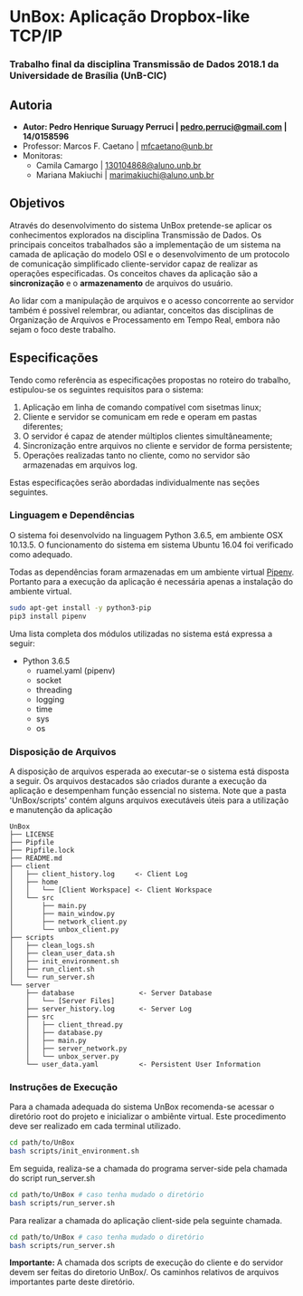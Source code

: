 UnBox: Aplicação Dropbox-like TCP/IP 
====================================

### Trabalho final da disciplina Transmissão de Dados 2018.1 da Universidade de Brasília (UnB-CIC)
Autoria
-------
* **Autor: Pedro Henrique Suruagy Perruci | pedro.perruci@gmail.com | 14/0158596**
* Professor: Marcos F. Caetano | mfcaetano@unb.br
* Monitoras:
  * Camila Camargo | 130104868@aluno.unb.br
  * Mariana Makiuchi | marimakiuchi@aluno.unb.br
  
Objetivos
----------
Através do desenvolvimento do sistema UnBox pretende-se aplicar os conhecimentos explorados na disciplina Transmissão de Dados.
Os principais conceitos trabalhados são a implementação de um sistema na camada de aplicação do modelo OSI e o desenvolvimento de um protocolo de comunicação simplificado cliente-servidor capaz de realizar as operações especificadas.
Os conceitos chaves da aplicação são a **sincronização** e o **armazenamento** de arquivos do usuário.

Ao lidar com a manipulação de arquivos e o acesso concorrente ao servidor também é possivel relembrar, ou adiantar, conceitos das disciplinas de Organização de Arquivos e Processamento em Tempo Real, embora não sejam o foco deste trabalho.

Especificações
---------------
Tendo como referência as especificações propostas no roteiro do trabalho, estipulou-se os seguintes requisitos para o sistema:

1. Aplicação em linha de comando compatível com sisetmas linux;
2. Cliente e servidor se comunicam em rede e operam em pastas diferentes;
3. O servidor é capaz de atender múltiplos clientes simultâneamente;
4. Sincronização entre arquivos no cliente e servidor de forma persistente;
5. Operações realizadas tanto no cliente, como no servidor são armazenadas em arquivos log.

Estas especificações serão abordadas individualmente nas seções seguintes.

### Linguagem e Dependências
O sistema foi desenvolvido na linguagem Python 3.6.5, em ambiente OSX 10.13.5. 
O funcionamento do sistema em sistema Ubuntu 16.04 foi verificado como adequado.

Todas as dependências foram armazenadas em um ambiente virtual [Pipenv](https://docs.pipenv.org).
Portanto para a execução da aplicação é necessária apenas a instalação do ambiente virtual.
```bash
sudo apt-get install -y python3-pip
pip3 install pipenv
```

Uma lista completa dos módulos utilizadas no sistema está expressa a seguir:
* Python 3.6.5
    * ruamel.yaml (pipenv)
    * socket
    * threading
    * logging
    * time
    * sys
    * os
    
### Disposição de Arquivos
A disposição de arquivos esperada ao executar-se o sistema está disposta a seguir.
Os arquivos destacados são criados durante a execução da aplicação e desempenham função essencial no sistema.
Note que a pasta 'UnBox/scripts' contém alguns arquivos executáveis úteis para a utilização e manutenção da aplicação
```
UnBox
├── LICENSE
├── Pipfile
├── Pipfile.lock
├── README.md
├── client
│   ├── client_history.log     <- Client Log
│   ├── home
│   │   └── [Client Workspace] <- Client Workspace
│   └── src
│       ├── main.py
│       ├── main_window.py
│       ├── network_client.py
│       └── unbox_client.py
├── scripts
│   ├── clean_logs.sh
│   ├── clean_user_data.sh
│   ├── init_environment.sh
│   ├── run_client.sh
│   └── run_server.sh
└── server
    ├── database                <- Server Database
    │   └── [Server Files]
    ├── server_history.log      <- Server Log
    ├── src
    │   ├── client_thread.py
    │   ├── database.py
    │   ├── main.py
    │   ├── server_network.py
    │   └── unbox_server.py
    └── user_data.yaml          <- Persistent User Information
```

### Instruções de Execução
Para a chamada adequada do sistema UnBox recomenda-se acessar o diretório root do projeto e inicializar o ambiênte virtual.
Este procedimento deve ser realizado em cada terminal utilizado. 
```bash
cd path/to/UnBox
bash scripts/init_environment.sh
```
Em seguida, realiza-se a chamada do programa server-side pela chamada do script run_server.sh
```bash
cd path/to/UnBox # caso tenha mudado o diretório
bash scripts/run_server.sh
```
Para realizar a chamada do aplicação client-side pela seguinte chamada.
```bash
cd path/to/UnBox # caso tenha mudado o diretório
bash scripts/run_server.sh
```
**Importante:** A chamada dos scripts de execução do cliente e do servidor devem ser feitas do diretorio UnBox/.
Os caminhos relativos de arquivos importantes parte deste diretório.
